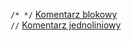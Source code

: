 ```/* */``` [Komentarz blokowy](../001/comments.md)  
```//``` [Komentarz jednoliniowy](../001/comments.md)  

